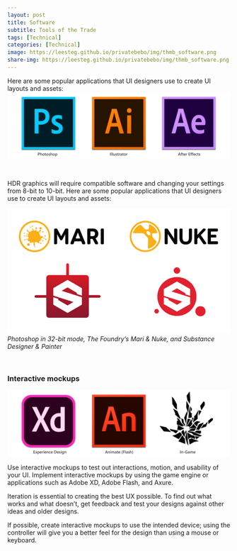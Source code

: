 ```yaml
---
layout: post
title: Software
subtitle: Tools of the Trade
tags: [Technical]
categories: [Technical]
image: https://leesteg.github.io/privatebebo/img/thmb_software.png
share-img: https://leesteg.github.io/privatebebo/img/thmb_software.png
---
```


Here are some popular applications that UI designers use to create UI layouts and assets:  
![UI Tools](/img/Software_Adobe.png)  

<br>

HDR graphics will require compatible software and changing your settings from 8-bit to 10-bit. Here are some popular applications that UI designers use to create UI layouts and assets:

![UI Tools for HDR](/img/Software_HDR.png)  
_Photoshop in 32-bit mode, The Foundry’s Mari & Nuke, and Substance Designer & Painter_

<br>

### Interactive mockups

![Interactive Mockup Software](/img/Software_Interactive.png)

Use interactive mockups to test out interactions, motion, and usability of your UI. Implement interactive mockups by using the game engine or applications such as Adobe XD, Adobe Flash, and Axure.

Iteration is essential to creating the best UX possible. To find out what works and what doesn’t, get feedback and test your designs against other ideas and older designs.

If possible, create interactive mockups to use the intended device; using the controller will give you a better feel for the design than using a mouse or keyboard.

<br>
